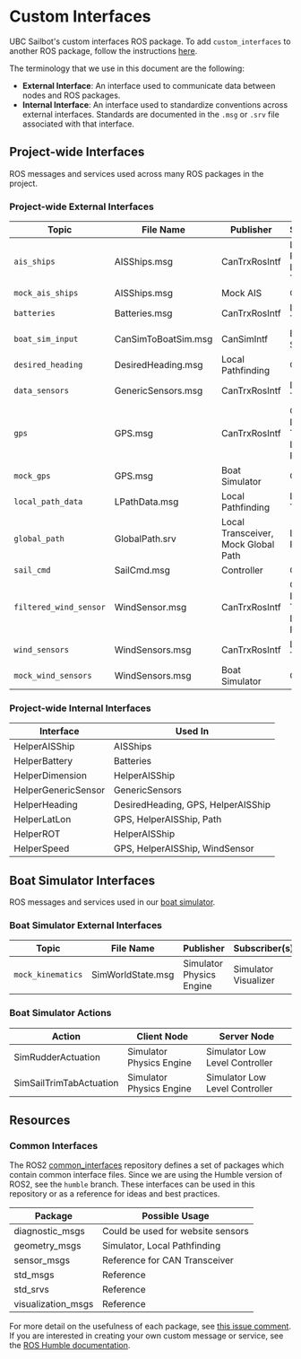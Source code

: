 # Custom Interfaces

UBC Sailbot's custom interfaces ROS package. To add `custom_interfaces` to another ROS package, follow the instructions
[here](https://docs.ros.org/en/humble/Tutorials/Beginner-Client-Libraries/Custom-ROS2-Interfaces.html#test-the-new-interfaces).

The terminology that we use in this document are the following:

- **External Interface**: An interface used to communicate data between nodes and ROS packages.
- **Internal Interface**: An interface used to standardize conventions across external interfaces. Standards are
documented in the `.msg` or `.srv` file associated with that interface.

## Project-wide Interfaces

ROS messages and services used across many ROS packages in the project.

### Project-wide External Interfaces
<!---
Formatting reminder:
1. Keep 'Type' column organized alphabetically
2. 'mock' version of topic should be after its common counterpart
--->
| Topic                  | File Name           | Publisher                            | Subscriber(s)                                      |
| ---------------------- | ------------------- | ------------------------------------ | ---------------------------------------------------|
| `ais_ships`            | AISShips.msg        | CanTrxRosIntf                        | Local Pathfinding, Local Transceiver               |
| `mock_ais_ships`       | AISShips.msg        | Mock AIS                             | CanSimIntf                                         |
| `batteries`            | Batteries.msg       | CanTrxRosIntf                        | Local Transceiver                                  |
| `boat_sim_input`       | CanSimToBoatSim.msg | CanSimIntf                           | Boat Simulator                                     |
| `desired_heading`      | DesiredHeading.msg  | Local Pathfinding                    | CanTrxRosIntf                                      |
| `data_sensors`         | GenericSensors.msg  | CanTrxRosIntf                        | Local Transceiver                                  |
| `gps`                  | GPS.msg             | CanTrxRosIntf                        | Controller, Local Transceiver, Local Pathfinding   |
| `mock_gps`             | GPS.msg             | Boat Simulator                       | CanSimIntf                                         |
| `local_path_data`      | LPathData.msg       | Local Pathfinding                    | Local Transceiver                                  |
| `global_path`          | GlobalPath.srv      | Local Transceiver, Mock Global Path  | Local Pathfinding                                  |
| `sail_cmd`             | SailCmd.msg         | Controller                           | CanTrxRosIntf                                      |
| `filtered_wind_sensor` | WindSensor.msg      | CanTrxRosIntf                        | Controller, Local Transceiver, Local Pathfinding   |
| `wind_sensors`         | WindSensors.msg     | CanTrxRosIntf                        | Local Transceiver                                  |
| `mock_wind_sensors`    | WindSensors.msg     | Boat Simulator                       | CanSimIntf                                         |

### Project-wide Internal Interfaces

| Interface           | Used In                            |
| ------------------- | ---------------------------------- |
| HelperAISShip       | AISShips                           |
| HelperBattery       | Batteries                          |
| HelperDimension     | HelperAISShip                      |
| HelperGenericSensor | GenericSensors                     |
| HelperHeading       | DesiredHeading, GPS, HelperAISShip |
| HelperLatLon        | GPS, HelperAISShip, Path           |
| HelperROT           | HelperAISShip                      |
| HelperSpeed         | GPS, HelperAISShip, WindSensor     |

## Boat Simulator Interfaces

ROS messages and services used in our [boat simulator](https://github.com/UBCSailbot/boat_simulator).

### Boat Simulator External Interfaces

| Topic                  | File Name          | Publisher                | Subscriber(s)                               |
| ---------------------- | ------------------ | ------------------------ | ------------------------------------------- |
| `mock_kinematics`      | SimWorldState.msg  | Simulator Physics Engine | Simulator Visualizer                        |

### Boat Simulator Actions

| Action                  | Client Node              | Server Node                    |
| ----------------------- | ------------------------ | ------------------------------ |
| SimRudderActuation      | Simulator Physics Engine | Simulator Low Level Controller |
| SimSailTrimTabActuation | Simulator Physics Engine | Simulator Low Level Controller |

## Resources

### Common Interfaces

The ROS2 [common_interfaces](https://github.com/ros2/common_interfaces/tree/humble) repository defines a set of
packages which contain common interface files. Since we are using the Humble version of ROS2, see the `humble` branch.
These interfaces can be used in this repository or as a reference for ideas and best practices.

| Package             | Possible Usage                     |
| ------------------- | ---------------------------------- |
| diagnostic_msgs     | Could be used for website sensors  |
| geometry_msgs       | Simulator, Local Pathfinding       |
| sensor_msgs         | Reference for CAN Transceiver      |
| std_msgs            | Reference                          |
| std_srvs            | Reference                          |
| visualization_msgs  | Reference                          |

For more detail on the usefulness of each package, see [this issue comment](https://github.com/UBCSailbot/custom_interfaces/issues/3#issuecomment-1626875658).
If you are interested in creating your own custom message or service, see the [ROS Humble documentation](https://docs.ros.org/en/humble/Tutorials/Beginner-Client-Libraries/Custom-ROS2-Interfaces.html).
